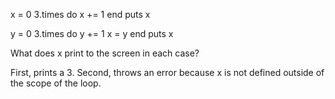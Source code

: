 x = 0
3.times do
  x += 1
end
puts x

y = 0
3.times do
  y += 1
  x = y
end
puts x

What does x print to the screen in each case?

First, prints a 3.
Second, throws an error because x is not defined outside of the scope of the loop.